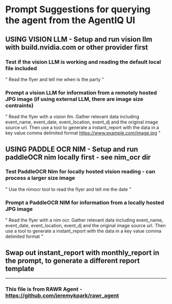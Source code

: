 # Prompt Suggestions for querying the agent from the AgentIQ UI

## USING VISION LLM - Setup and run vision llm with build.nvidia.com or other provider first

### Test if the vision LLM is working and reading the default local file included
" Read the flyer and tell me when is the party "

### Prompt a vision LLM for information from a remotely hosted JPG image (if using external LLM, there are image size contraints)
" Read the flyer with a vision llm. Gather relevant data including event_name, event_date, event_location, event_dj and the original image source url. Then use a tool to generate a instant_report with the data in a key value comma delimited format https://www.example.com/image.jpg "


## USING PADDLE OCR NIM - Setup and run paddleOCR nim locally first - see nim_ocr dir

### Test PaddleOCR Nim for locally hosted vision reading - can process a larger size image
" Use the nimocr tool to read the flyer and tell me the date " 

### Prompt a PaddleOCR NIM for information from a locally hosted JPG image 
" Read the flyer with a nim ocr. Gather relevant data including event_name, event_date, event_location, event_dj and the original image source url. Then use a tool to generate a instant_report with the data in a key value comma delimited format "

## Swap out instant_report with monthly_report in the prompt, to generate a different report template

---
### This file is from RAWR Agent - https://github.com/jeremykpark/rawr_agent